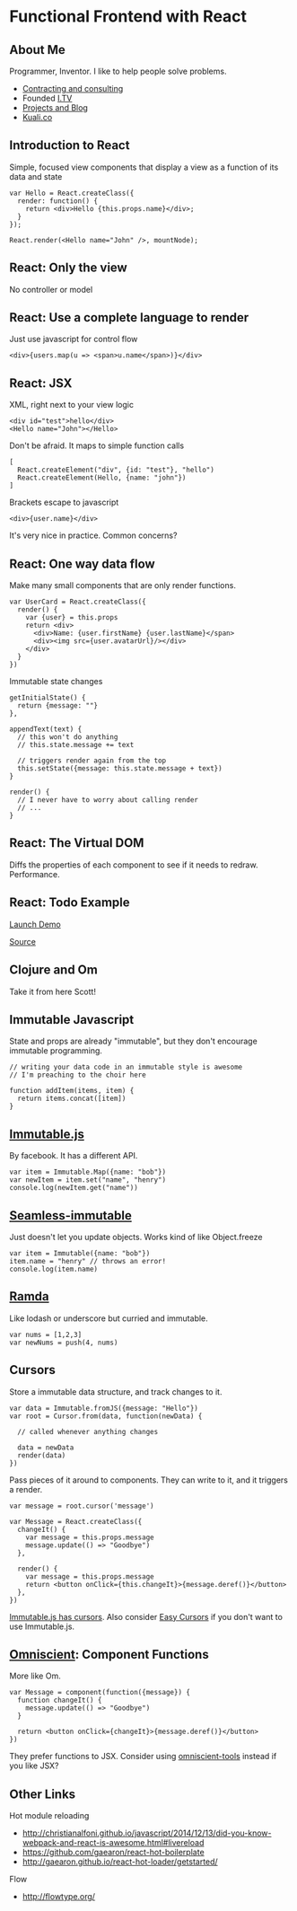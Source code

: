 Functional Frontend with React
==============================

About Me
--------

Programmer, Inventor. I like to help people solve problems.

- [Contracting and consulting](https://www.linkedin.com/in/seanhess)
- Founded [I.TV](http://i.tv)
- [Projects and Blog](http://seanhess.github.io/)
- [Kuali.co](http://kuali.co)

Introduction to React
---------------------

Simple, focused view components that display a view as a function of its data and state

    var Hello = React.createClass({
      render: function() {
        return <div>Hello {this.props.name}</div>;
      }
    });

    React.render(<Hello name="John" />, mountNode);

React: Only the view
--------------------

No controller or model

React: Use a complete language to render
-------------------------------------------

Just use javascript for control flow

    <div>{users.map(u => <span>u.name</span>)}</div>

React: JSX
----------

XML, right next to your view logic

    <div id="test">hello</div>
    <Hello name="John"></Hello>

Don't be afraid. It maps to simple function calls

    [
      React.createElement("div", {id: "test"}, "hello")
      React.createElement(Hello, {name: "john"})
    ]

Brackets escape to javascript

    <div>{user.name}</div>

It's very nice in practice. Common concerns?

React: One way data flow
------------------------

Make many small components that are only render functions.
  
    var UserCard = React.createClass({
      render() {
        var {user} = this.props
        return <div>
          <div>Name: {user.firstName} {user.lastName}</span>
          <div><img src={user.avatarUrl}/></div>
        </div>
      }
    })

Immutable state changes

    getInitialState() {
      return {message: ""}
    },

    appendText(text) {
      // this won't do anything 
      // this.state.message += text

      // triggers render again from the top
      this.setState({message: this.state.message + text})
    }

    render() {
      // I never have to worry about calling render
      // ...
    }

React: The Virtual DOM
----------------------

Diffs the properties of each component to see if it needs to redraw. Performance.

React: Todo Example
-------------------

[Launch Demo](http://localhost:3000/)

[Source](./src/example-react.jsx)

Clojure and Om
--------------
Take it from here Scott!

Immutable Javascript
--------------------

State and props are already "immutable", but they don't encourage immutable programming.

    // writing your data code in an immutable style is awesome
    // I'm preaching to the choir here

    function addItem(items, item) {
      return items.concat([item])
    }

[Immutable.js](https://github.com/facebook/immutable-js)
------------

By facebook. It has a different API.
  
    var item = Immutable.Map({name: "bob"})
    var newItem = item.set("name", "henry")
    console.log(newItem.get("name"))

[Seamless-immutable](https://github.com/rtfeldman/seamless-immutable)
-------------------

Just doesn't let you update objects. Works kind of like Object.freeze

    var item = Immutable({name: "bob"})
    item.name = "henry" // throws an error!
    console.log(item.name)
    
[Ramda](http://ramdajs.com/)
-----

Like lodash or underscore but curried and immutable.

    var nums = [1,2,3]
    var newNums = push(4, nums)

Cursors
-------

Store a immutable data structure, and track changes to it.

    var data = Immutable.fromJS({message: "Hello"})
    var root = Cursor.from(data, function(newData) {

      // called whenever anything changes

      data = newData
      render(data)
    })

Pass pieces of it around to components. They can write to it, and it triggers a render.
  
    var message = root.cursor('message')

    var Message = React.createClass({
      changeIt() {
        var message = this.props.message
        message.update(() => "Goodbye")
      },

      render() {
        var message = this.props.message
        return <button onClick={this.changeIt}>{message.deref()}</button>
      },
    })

[Immutable.js has cursors](https://github.com/facebook/immutable-js/tree/master/contrib/cursor). Also consider [Easy Cursors](https://github.com/kualico/easy-cursors) if you don't want to use Immutable.js.


[Omniscient](http://omniscientjs.github.io/): Component Functions
------------------------------

More like Om. 

    var Message = component(function({message}) {
      function changeIt() {
        message.update(() => "Goodbye")
      }

      return <button onClick={changeIt}>{message.deref()}</button>
    })

They prefer functions to JSX. Consider using [omniscient-tools](https://github.com/kualico/omniscient-tools) instead if you like JSX?

Other Links
-----------

Hot module reloading

- http://christianalfoni.github.io/javascript/2014/12/13/did-you-know-webpack-and-react-is-awesome.html#livereload
- https://github.com/gaearon/react-hot-boilerplate
- http://gaearon.github.io/react-hot-loader/getstarted/

Flow

- http://flowtype.org/
